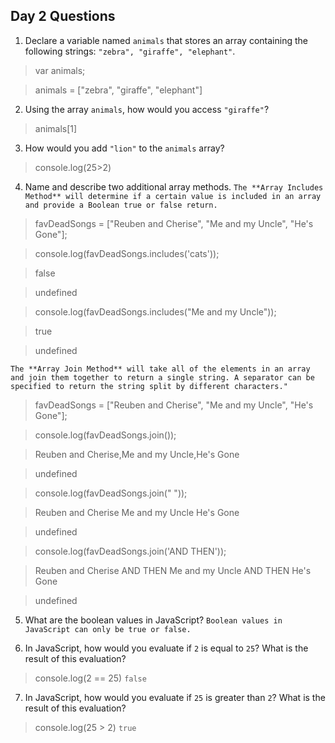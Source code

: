 ## Day 2 Questions

1. Declare a variable named `animals` that stores an array containing the following strings: `"zebra", "giraffe", "elephant"`.
> var animals;    

> animals = ["zebra", "giraffe", "elephant"]

2. Using the array `animals`, how would you access `"giraffe"`?
> animals[1]

3. How would you add `"lion"` to the `animals` array?
> console.log(25>2)

4. Name and describe two additional array methods.
``The **Array Includes Method** will determine if a certain value is
included in an array and provide a Boolean true or false return.``

> favDeadSongs = ["Reuben and Cherise", "Me and my Uncle", "He's Gone"];

> console.log(favDeadSongs.includes('cats'));

> false  

> undefined

> console.log(favDeadSongs.includes("Me and my Uncle"));

> true

> undefined

``The **Array Join Method** will take all of the elements in an array and join
them together to return a single string. A separator can be specified to return
the string split by different characters."``

> favDeadSongs = ["Reuben and Cherise", "Me and my Uncle", "He's Gone"];

> console.log(favDeadSongs.join());

> Reuben and Cherise,Me and my Uncle,He's Gone

> undefined

> console.log(favDeadSongs.join(" "));

> Reuben and Cherise Me and my Uncle He's Gone

> undefined

> console.log(favDeadSongs.join('AND THEN'));

> Reuben and Cherise AND THEN Me and my Uncle AND THEN He's Gone

> undefined


5. What are the boolean values in JavaScript?
``Boolean values in JavaScript can only be true or false.``

6. In JavaScript, how would you evaluate if `2` is equal to `25`? What is the result of this evaluation?
> console.log(2 == 25)
``false``

7. In JavaScript, how would you evaluate if `25` is greater than `2`? What is the result of this evaluation?
> console.log(25 > 2)
``true``

